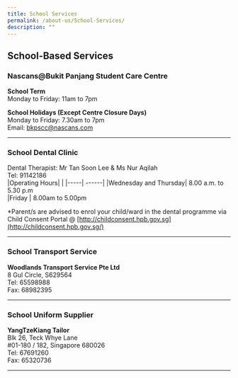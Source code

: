 ```yaml
---
title: School Services
permalink: /about-us/School-Services/
description: ""
---
```

School-Based Services
---------------------

  

### Nascans@Bukit Panjang Student Care Centre 


**School Term**<br>
Monday to Friday: 11am to 7pm


**School Holidays (Except Centre Closure Days)**<br>
Monday to Friday: 7.30am to 7pm<br>
Email: [bkpscc@nascans.com](mailto:bkpscc@nascans.com)

-------------------------------------------------
### School Dental Clinic

Dental Therapist: Mr Tan Soon Lee & Ms Nur Aqilah <br>
Tel: 91142186 <br>
|Operating Hours|     |
|-----| ------|
|Wednesday and Thursday| 8.00 a.m. to 5.30 p.m <br>
|Friday | 8.00am to 5.00pm <br>

  

\*Parent/s are advised to enrol your child/ward in the dental programme via Child Consent Portal @ [http://childconsent.hpb.gov.sg](http://childconsent.hpb.gov.sg/)

  
------------------------------------------------

### School Transport Service


**Woodlands Transport Service Pte Ltd** <br>
8 Gul Circle, S629564 <br>
Tel: 65598988 <br>
Fax: 68982395<br>

------------------------------------------------------

### School Uniform Supplier

**YangTzeKiang Tailor** <br>
Blk 26, Teck Whye Lane <br>
#01-180 / 182, Singapore 680026 <br>
Tel: 67691260 <br>
Fax: 65320736 <br>

-----------------------
